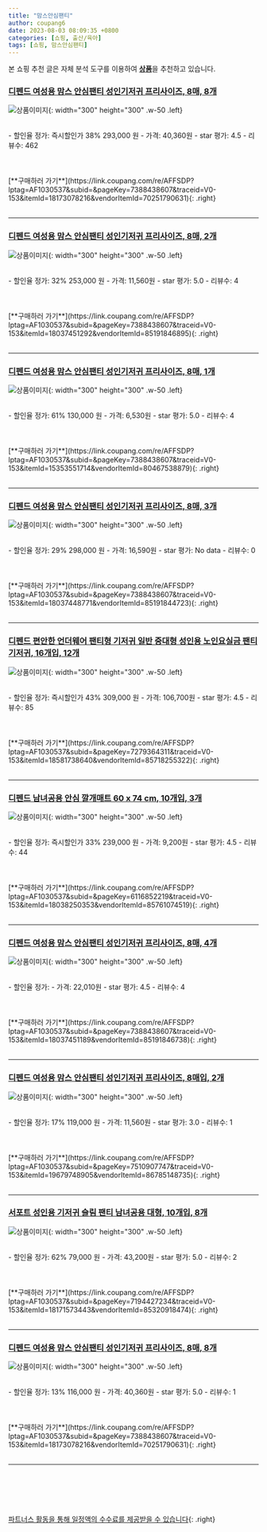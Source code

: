 ```yaml
---
title: "맘스안심팬티"
author: coupang6
date: 2023-08-03 08:09:35 +0800
categories: [쇼핑, 출산/육아]
tags: [쇼핑, 맘스안심팬티]
---
```


본 쇼핑 추천 글은 자체 분석 도구를 이용하여 [**상품**](https://link.coupang.com/a/bao1ui)을 추천하고 있습니다.

### [디펜드 여성용 맘스 안심팬티 성인기저귀 프리사이즈, 8매, 8개](https://link.coupang.com/re/AFFSDP?lptag=AF1030537&subid=&pageKey=7388438607&traceid=V0-153&itemId=18173078216&vendorItemId=70251790631)

![상품이미지](https://thumbnail7.coupangcdn.com/thumbnails/remote/230x230ex/image/retail/images/2020/02/11/17/0/a9f09a4d-1130-4a67-8a92-a6039d882a9d.jpg){: width="300" height="300" .w-50 .left}


<br>
- 할인율 정가: 즉시할인가 38%  293,000   원
- 가격: 40,360원
- star 평가: 4.5
- 리뷰수: 462
<br>
<br>
<br>
<br>
[**구매하러 가기**](https://link.coupang.com/re/AFFSDP?lptag=AF1030537&subid=&pageKey=7388438607&traceid=V0-153&itemId=18173078216&vendorItemId=70251790631){: .right}
<br>
<br>

---

### [디펜드 여성용 맘스 안심팬티 성인기저귀 프리사이즈, 8매, 2개](https://link.coupang.com/re/AFFSDP?lptag=AF1030537&subid=&pageKey=7388438607&traceid=V0-153&itemId=18037451292&vendorItemId=85191846895)

![상품이미지](https://thumbnail7.coupangcdn.com/thumbnails/remote/230x230ex/image/retail/images/4edf3f58-47f8-4bf3-ac21-7094f2efcd365450652025955505277.png){: width="300" height="300" .w-50 .left}


<br>
- 할인율 정가: 32%  253,000   원
- 가격: 11,560원
- star 평가: 5.0
- 리뷰수: 4
<br>
<br>
<br>
<br>
[**구매하러 가기**](https://link.coupang.com/re/AFFSDP?lptag=AF1030537&subid=&pageKey=7388438607&traceid=V0-153&itemId=18037451292&vendorItemId=85191846895){: .right}
<br>
<br>

---

### [디펜드 여성용 맘스 안심팬티 성인기저귀 프리사이즈, 8매, 1개](https://link.coupang.com/re/AFFSDP?lptag=AF1030537&subid=&pageKey=7388438607&traceid=V0-153&itemId=15353551714&vendorItemId=80467538879)

![상품이미지](https://thumbnail10.coupangcdn.com/thumbnails/remote/230x230ex/image/retail/images/2978606084111303-14eed6f2-6d3b-47fb-adc3-358ed89b1978.jpg){: width="300" height="300" .w-50 .left}


<br>
- 할인율 정가: 61%  130,000   원
- 가격: 6,530원
- star 평가: 5.0
- 리뷰수: 4
<br>
<br>
<br>
<br>
[**구매하러 가기**](https://link.coupang.com/re/AFFSDP?lptag=AF1030537&subid=&pageKey=7388438607&traceid=V0-153&itemId=15353551714&vendorItemId=80467538879){: .right}
<br>
<br>

---

### [디펜드 여성용 맘스 안심팬티 성인기저귀 프리사이즈, 8매, 3개](https://link.coupang.com/re/AFFSDP?lptag=AF1030537&subid=&pageKey=7388438607&traceid=V0-153&itemId=18037448771&vendorItemId=85191844723)

![상품이미지](https://thumbnail9.coupangcdn.com/thumbnails/remote/230x230ex/image/retail/images/eec9d84c-ddf6-4717-baae-1c869b100e981990534269042442885.png){: width="300" height="300" .w-50 .left}


<br>
- 할인율 정가: 29%  298,000   원
- 가격: 16,590원
- star 평가: No data
- 리뷰수: 0
<br>
<br>
<br>
<br>
[**구매하러 가기**](https://link.coupang.com/re/AFFSDP?lptag=AF1030537&subid=&pageKey=7388438607&traceid=V0-153&itemId=18037448771&vendorItemId=85191844723){: .right}
<br>
<br>

---

### [디펜드 편안한 언더웨어 팬티형 기저귀 일반 중대형 성인용 노인요실금 팬티기저귀, 16개입, 12개](https://link.coupang.com/re/AFFSDP?lptag=AF1030537&subid=&pageKey=7279364311&traceid=V0-153&itemId=18581738640&vendorItemId=85718255322)

![상품이미지](https://thumbnail6.coupangcdn.com/thumbnails/remote/230x230ex/image/vendor_inventory/a603/5fb3a2c2d5fa30509c765afd253f5959f2d5418fc7e746d6f0dd02a91272.jpg){: width="300" height="300" .w-50 .left}


<br>
- 할인율 정가: 즉시할인가 43%  309,000   원
- 가격: 106,700원
- star 평가: 4.5
- 리뷰수: 85
<br>
<br>
<br>
<br>
[**구매하러 가기**](https://link.coupang.com/re/AFFSDP?lptag=AF1030537&subid=&pageKey=7279364311&traceid=V0-153&itemId=18581738640&vendorItemId=85718255322){: .right}
<br>
<br>

---

### [디펜드 남녀공용 안심 깔개매트 60 x 74 cm, 10개입, 3개](https://link.coupang.com/re/AFFSDP?lptag=AF1030537&subid=&pageKey=6116852219&traceid=V0-153&itemId=18038250353&vendorItemId=85761074519)

![상품이미지](https://thumbnail9.coupangcdn.com/thumbnails/remote/230x230ex/image/retail/images/2f25f1b3-39b4-4246-b975-e5867d1196e68008527661971782793.png){: width="300" height="300" .w-50 .left}


<br>
- 할인율 정가: 즉시할인가 33%  239,000   원
- 가격: 9,200원
- star 평가: 4.5
- 리뷰수: 44
<br>
<br>
<br>
<br>
[**구매하러 가기**](https://link.coupang.com/re/AFFSDP?lptag=AF1030537&subid=&pageKey=6116852219&traceid=V0-153&itemId=18038250353&vendorItemId=85761074519){: .right}
<br>
<br>

---

### [디펜드 여성용 맘스 안심팬티 성인기저귀 프리사이즈, 8매, 4개](https://link.coupang.com/re/AFFSDP?lptag=AF1030537&subid=&pageKey=7388438607&traceid=V0-153&itemId=18037451189&vendorItemId=85191846738)

![상품이미지](https://thumbnail10.coupangcdn.com/thumbnails/remote/230x230ex/image/retail/images/e84a33d3-8d71-4aa5-9a7c-ed9dda1136d95550934639320714573.png){: width="300" height="300" .w-50 .left}


<br>
- 할인율 정가: 
- 가격: 22,010원
- star 평가: 4.5
- 리뷰수: 4
<br>
<br>
<br>
<br>
[**구매하러 가기**](https://link.coupang.com/re/AFFSDP?lptag=AF1030537&subid=&pageKey=7388438607&traceid=V0-153&itemId=18037451189&vendorItemId=85191846738){: .right}
<br>
<br>

---

### [디펜드 여성용 맘스 안심팬티 성인기저귀 프리사이즈, 8매입, 2개](https://link.coupang.com/re/AFFSDP?lptag=AF1030537&subid=&pageKey=7510907747&traceid=V0-153&itemId=19679748905&vendorItemId=86785148735)

![상품이미지](https://thumbnail7.coupangcdn.com/thumbnails/remote/230x230ex/image/retail/images/4edf3f58-47f8-4bf3-ac21-7094f2efcd365450652025955505277.png){: width="300" height="300" .w-50 .left}


<br>
- 할인율 정가: 17%  119,000   원
- 가격: 11,560원
- star 평가: 3.0
- 리뷰수: 1
<br>
<br>
<br>
<br>
[**구매하러 가기**](https://link.coupang.com/re/AFFSDP?lptag=AF1030537&subid=&pageKey=7510907747&traceid=V0-153&itemId=19679748905&vendorItemId=86785148735){: .right}
<br>
<br>

---

### [서포트 성인용 기저귀 슬림 팬티 남녀공용 대형, 10개입, 8개](https://link.coupang.com/re/AFFSDP?lptag=AF1030537&subid=&pageKey=7194427234&traceid=V0-153&itemId=18171573443&vendorItemId=85320918474)

![상품이미지](https://thumbnail9.coupangcdn.com/thumbnails/remote/230x230ex/image/vendor_inventory/8a62/10abfa5e87cb4f6bd731b928920b5d01b73aa9b5da68be26c06c0540b0bd.jpg){: width="300" height="300" .w-50 .left}


<br>
- 할인율 정가: 62%  79,000   원
- 가격: 43,200원
- star 평가: 5.0
- 리뷰수: 2
<br>
<br>
<br>
<br>
[**구매하러 가기**](https://link.coupang.com/re/AFFSDP?lptag=AF1030537&subid=&pageKey=7194427234&traceid=V0-153&itemId=18171573443&vendorItemId=85320918474){: .right}
<br>
<br>

---

### [디펜드 여성용 맘스 안심팬티 성인기저귀 프리사이즈, 8매, 8개](https://link.coupang.com/re/AFFSDP?lptag=AF1030537&subid=&pageKey=7388438607&traceid=V0-153&itemId=18173078216&vendorItemId=70251790631)

![상품이미지](https://thumbnail7.coupangcdn.com/thumbnails/remote/230x230ex/image/retail/images/2020/02/11/17/0/a9f09a4d-1130-4a67-8a92-a6039d882a9d.jpg){: width="300" height="300" .w-50 .left}


<br>
- 할인율 정가: 13%  116,000   원
- 가격: 40,360원
- star 평가: 5.0
- 리뷰수: 1
<br>
<br>
<br>
<br>
[**구매하러 가기**](https://link.coupang.com/re/AFFSDP?lptag=AF1030537&subid=&pageKey=7388438607&traceid=V0-153&itemId=18173078216&vendorItemId=70251790631){: .right}
<br>
<br>

---
<br><br><br><br><br> [파트너스 활동을 통해 일정액의 수수료를 제공받을 수 있습니다](https://link.coupang.com/a/bao1ui){: .right}